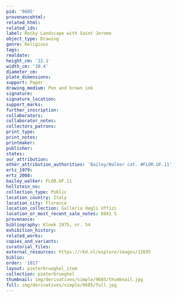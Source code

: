 ```yaml
---
pid: '9685'
provenancehtml:
related_html:
related_ids:
label: Rocky Landscape with Saint Jerome
object_type: Drawing
genre: Religious
tags:
realdate:
height_cm: '22.1'
width_cm: '30.4'
diameter_cm:
plate_dimensions:
support: Paper
drawing_medium: Pen and brown ink
signature:
signature_location:
support_marks:
further_inscription:
collaborators:
collaborator_notes:
collectors_patrons:
print_type:
print_notes:
printmaker:
publisher:
states:
our_attribution:
other_attribution_authorities: 'Bailey/Walker cat. #FLOR.UF.11'
ertz_1979:
ertz_2008:
bailey_walker: FLOR.UF.11
hollstein_no:
collection_type: Public
location_country: Italy
location_city: Florence
location_collection: Galleria degli Uffizi
location_or_most_recent_sale_notes: 8841 S
provenance:
bibliography: Kloek 1975, nr. 54
exhibition_history:
related_works:
copies_and_variants:
curatorial_files:
external_resources: https://rkd.nl/explore/images/12695
biblio:
order: '1017'
layout: pieterbrueghel_item
collection: pieterbrueghel
thumbnail: img/derivatives/simple/9685/thumbnail.jpg
full: img/derivatives/simple/9685/full.jpg
---
```

